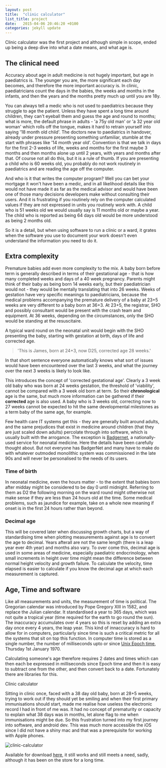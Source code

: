 ```yaml
---
layout: post
title:  "clinic calculator"
list_title: project
date:   2015-04-06 20:46:20 +0100
categories: jekyll update
---
```

Clinic calculator was the first project and although simple in scope, ended up being a deep dive into what a date means, and what age is.

## The clinical need

Accuracy about age in adult medicine is not hugely important, but age in paediatrics is. The younger you are, the more significant each day becomes, and therefore the more important accuracy is. In clinic, paediatricians count the days in the babies, the weeks and months in the infants, and then the years and the months pretty much up until you are 18y. 

You can always tell a medic who is not used to paediatrics because they struggle to age the patient. Unless they have spent a long time around children, they can't eyeball them and guess the age and round to months; what is more, the default phrase in adults - 'a 75y old man' or 'a 32 year old woman' which rolls off the tongue, makes it hard to retrain yourself into saying '18 month old child'. The doctors new to paediatrics in handover, already under pressure presenting something unfamiliar, stumble at the start with phrases like '14 month year old'. Convention is that we talk in days for the first 2-3 weeks of life, weeks and months for the first maybe 3 months and then months alone up until 2 years, with years and months after that. Of course not all do this, but it is a rule of thumb. If you are presenting a child who is 60 weeks old, you probably do not work routinely in paediatrics and are reading the age off the computer.

And who is it that writes the computer program? Well you can bet your mortgage it won't have been a medic, and in all likelihood details like this would not have made it as far as the medical advisor and would have been one of those many decisions developers make without consulting their users. And it is frustrating if you routinely rely on the computer calculated values if they are not expressed in units you routinely work with. A child who is 51 weeks old we would usually say is 11 months old or maybe a year. The child who is reported as being 64 days old would be more understood as being 2 months old.

So it is a detail, but when using software to run a clinic or a ward, it grates when the software you use to document your work doesn't even understand the information you need to do it.

## Extra complexity

Premature babies add even more complexity to the mix. A baby born before term is generally described in terms of their gestational age - that is how many completed weeks and days of a 40 week pregnancy. Parents might think of their baby as being born 14 weeks early, but their paediatrician would not - they would be mentally translating that into 26 weeks. Weeks of gestation have very specific meanings to paediatricians, because the medical problems accompanying the premature delivery of a baby at 23+5 weeks are very different to a baby born at 36+3. At 23+5, the registrar, SHO and possibly consultant would be present with the crash team and equipment. At 36 weeks, depending on the circumstances, only the SHO would be standing at the resuscitaire.

A typical ward round on the neonatal unit would begin with the SHO presenting the baby, starting with gestation at birth, days of life and corrected age.
>'This is James, born at 24+3, now D25, corrected age 28 weeks.'

In that short sentence everyone automatically knows what sort of issues would have been encountered over the last 3 weeks, and what the journey over the next 3 weeks is likely to look like.

This introduces the concept of 'corrected gestational age'. Clearly a 3 week old baby who was born at 24 weeks gestation, the threshold of 'viability', cannot be compared with a 3 week old born at term. So their **chronological** age is the same, but much more information can be gathered if their **corrected** age is also used. A baby who is 3 weeks old, correcting now to 27 weeks cannot be expected to hit the same developmental milestones as a term baby of the same age, for example. 

Few health care IT systems get this - they are generally built around adults, and the same prejudices that exist in medicine around children (that they are just scaled down adults) percolate through into software, which is usually built with the arrogance. The exception is [Badgernet](https://www.clevermed.com/badgernet/), a nationally-used service for neonatal medicine. Here the details have been carefully thought about. But not everyone has BadgerNet and many have to make do with whatever outmoded monolithic system was commissioned in the late 90s and will never be personalised to the needs of its users.

### Time of birth

In neonatal medicine, even the hours matter - to the extent that babies born after midday might be considered to be day 0 until midnight. Referring to them as D2 the following morning on the ward round might otherwise not make sense if they are less than 24 hours old at the time. Some medical problems, such as jaundice for example, take on a whole new meaning if onset is in the first 24 hours rather than beyond.

### Decimal age

This will be covered later when discussing growth charts, but a way of standardising time when plotting measurements against age is to convert the age to decimal. Years afterall are not the same length (there is a leap year ever 4th year) and months also vary. To over come this, decimal age is used in some areas of medicine, especially paediatric endocrinology, when small increments in height over time might mean the difference between normal height velocity and growth failure. To calculate the velocity, time elapsed is easier to calculate if you know the decimal age at which each measurement is captured.

## Age, Time and software

Like all measurements and units, the measurement of time is political. The Gregorian calendar was introduced by Pope Gregory XIII in 1582, and replace the Julian calendar. It standardised a year to 365 days, which was not quite a tropical year (time required for the earth to go round the sun). The inaccuracy accumulates over 4 years so this is reset by adding an extra day once every 4 years, the leap year. This kind of innaccuracy is hard to allow for in computers, particularly since time is such a critical metric for all the systems that sit on top this function. In computer time is stored as a single number, the number of milliseconds upto or since [Unix Epoch time](https://en.wikipedia.org/wiki/Unix_time), Thursday 1st January 1970.

Calculating someone's age therefore requires 2 dates and times which can then each be expressed in milliseconds since Epoch time and then it is easy to subtract one from the other, and then convert back to a date. Fortunately there are libraries for this.

Clinic calculator

Sitting in clinic once, faced with a 38 day old baby, born at 28+5 weeks, trying to work out if they should yet be smiling and when their first primary immunisations should start, made me realise how useless the electronic record I had in front of me was. It had no concept of prematurity or capacity to explain what 38 days was in months, let alone flag to me when immunisations might be due. So this frustration turned into my first journey into software, and android dev. This was much more accessible the iOS since I did not have a shiny mac and that was a prerequisite for working with Apple phones.

![clinic-calculator]({{site.url}}/assets/img/cliniccalculator.png)

Available for download [here](https://play.google.com/store/apps/details?id=com.eatyourpeas.cliniccalculator&hl=en&gl=US), it still works and still meets a need, sadly, although it has been on the store for a long time. 